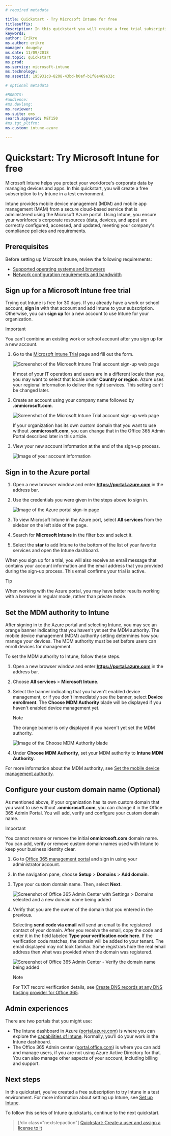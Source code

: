 ```yaml
---
# required metadata

title: Quickstart - Try Microsoft Intune for free
titlesuffix: 
description: In this quickstart you will create a free trial subscription, understand supported configurations and networking requirements, and optionally configure your domain name.
keywords:
author: Erikre
ms.author: erikre
manager: dougeby
ms.date: 11/09/2018
ms.topic: quickstart
ms.prod:
ms.service: microsoft-intune
ms.technology:
ms.assetid: 195931c0-8208-43bd-b0af-b1f8e469a32c

# optional metadata

#ROBOTS:
#audience:
#ms.devlang:
ms.reviewer:
ms.suite: ems
search.appverid: MET150
#ms.tgt_pltfrm:
ms.custom: intune-azure

---
```


# Quickstart: Try Microsoft Intune for free 

Microsoft Intune helps you protect your workforce's corporate data by managing devices and apps. In this quickstart, you will create a free subscription to try Intune in a test environment.

Intune provides mobile device management (MDM) and mobile app management (MAM) from a secure cloud-based service that is administered using the Microsoft Azure portal. Using Intune, you ensure your workforce's corporate resources (data, devices, and apps) are correctly configured, accessed, and updated, meeting your company's compliance policies and requirements. 

## Prerequisites
Before setting up Microsoft Intune, review the following requirements:

   - [Supported operating systems and browsers](supported-devices-browsers.md) 
   - [Network configuration requirements and bandwidth](network-bandwidth-use.md)

## Sign up for a Microsoft Intune free trial

Trying out Intune is free for 30 days. If you already have a work or school account, **sign in** with that account and add Intune to your subscription. Otherwise, you can **sign up** for a new account to use Intune for your organization.

> [!IMPORTANT]
> You can't combine an existing work or school account after you sign up for a new account.

1. Go to the [Microsoft Intune Trial](https://go.microsoft.com/fwlink/?linkid=2019088) page and fill out the form.

    ![Screenshot of the Microsoft Intune Trial account sign-up web page](./media/account-sign-up-site-full-browser.png)

    If most of your IT operations and users are in a different locale than you, you may want to select that locale under **Country or region**. Azure uses your regional information to deliver the right services. This setting can't be changed later.

2. Create an account using your company name followed by **.onmicrosoft.com**. 

    ![Screenshot of the Microsoft Intune Trial account sign-up web page](./media/account-sign-up-site-user-id.png)

    If your organization has its own custom domain that you want to use without **.onmicrosoft.com**, you can change that in the Office 365 Admin Portal described later in this article.

3. View your new account information at the end of the sign-up process.

    ![Image of your account information](./media/intune-end-of-sign-up-process.png) 

## Sign in to the Azure portal

1. Open a new browser window and enter **https://portal.azure.com** in the address bar. 
2. Use the credentials you were given in the steps above to sign in.

    ![Image of the Azure portal sign-in page](./media/azure-portal-signin.png)

3. To view Microsoft Intune in the Azure port, select **All services** from the sidebar on the left side of the page.
4. Search for **Microsoft Intune** in the filter box and select it.
5. Select the **star** to add Intune to the bottom of the list of your favorite services and open the Intune dashboard.

When you sign up for a trial, you will also receive an email message that contains your account information and the email address that you provided during the sign-up process. This email confirms your trial is active.

> [!TIP]
> When working with the Azure portal, you may have better results working with a browser in regular mode, rather than private mode.

## Set the MDM authority to Intune

After signing in to the Azure portal and selecting Intune, you may see an orange banner indicating that you haven't yet set the MDM authority. The mobile device management (MDM) authority setting determines how you manage your devices. The MDM authority must be set before users can enroll devices for management.

To set the MDM authority to Intune, follow these steps.

1. Open a new browser window and enter **https://portal.azure.com** in the address bar. 
2. Choose **All services** > **Microsoft Intune**.
3. Select the banner indicating that you haven't enabled device management, or if you don't immediately see the banner, select **Device enrollment**. The **Choose MDM Authority** blade will be displayed if you haven't enabled device management yet.

    > [!NOTE]
    > The orange banner is only displayed if you haven't yet set the MDM authority.

    ![Image of the Choose MDM Authority blade](./media/choose-mdm-authority.png) 

4. Under **Choose MDM Authority**, set your MDM authority to **Intune MDM Authority**.

For more information about the MDM authority, see [Set the mobile device management authority](mdm-authority-set.md).

## Configure your custom domain name (Optional)

As mentioned above, if your organization has its own custom domain that you want to use without **.onmicrosoft.com**, you can change it in the Office 365 Admin Portal. You will add, verify and configure your custom domain name.  

> [!IMPORTANT]
> You cannot rename or remove the initial **onmicrosoft.com** domain name. You can add, verify or remove custom domain names used with Intune to keep your business identity clear.

1. Go to [Office 365 management portal](https://portal.office.com/Admin/Default.aspx) and sign in using your administrator account.

2. In the navigation pane, choose **Setup** > **Domains** > **Add domain**.

3. Type your custom domain name. Then, select **Next**.

   ![Screenshot of Office 365 Admin Center with Settings > Domains selected and a new domain name being added](./media/domain-custom-add.png)

4. Verify that you are the owner of the domain that you entered in the previous. 
    
    Selecting **send code via email** will send an email to the registered contact of your domain. After you receive the email, copy the code and enter it in the field labeled **Type your verification code here**. If the verification code matches, the domain will be added to your tenant. The email displayed may not look familiar. Some registrars hide the real email address then what was provided when the domain was registered.

   ![Screenshot of Office 365 Admin Center - Verify the domain name being added](./media/domain-custom-verify.png)

   > [!NOTE]
   > For TXT record verification details, see [Create DNS records at any DNS hosting provider for Office 365](https://support.office.com/article/Create-DNS-records-at-any-DNS-hosting-provider-for-Office-365-7B7B075D-79F9-4E37-8A9E-FB60C1D95166).

## Admin experiences

There are two portals that you might use:
- The Intune dashboard in Azure ([portal.azure.com](https://portal.azure.com)) is where you can explore the [capabilities of Intune](what-is-intune.md). Normally, you’ll do your work in the Intune dashboard.
- The Office 365 Admin center ([portal.office.com](https://portal.office.com)) is where you can add and manage users, if you are not using Azure Active Directory for that. You can also manage other aspects of your account, including billing and support.

## Next steps

In this quickstart, you've created a free subscription to try Intune in a test environment. For more information about setting up Intune, see [Set up Intune](setup-steps.md).

To follow this series of Intune quickstarts, continue to the next quickstart.

> [!div class="nextstepaction"]
> [Quickstart: Create a user and assign a license to it](quickstart-create-user.md)
